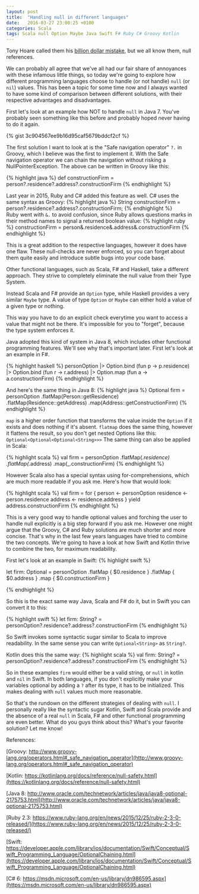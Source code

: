 ```yaml
---
layout: post
title:  "Handling null in different languages"
date:   2016-03-27 23:00:25 +0100
categories: Scala
tags: Scala null Option Maybe Java Swift F# Ruby C# Groovy Kotlin
---
```


Tony Hoare called them his [billion dollar mistake][tony], but we all know them, null references.

We can probably all agree that we've all had our fair share of annoyances with these infamous little things,
so today we're going to explore how different programming languages choose to handle (or not handle) `null` (or `nil`) values.
This has been a topic for some time now and I always wanted to have some kind of comparison between different solutions,
 with their respective advantages and disadvantages.
 
First let's look at an example how NOT to handle `null` in Java 7. 
You've probably seen something like this before and probably hoped never having to do it again.

{% gist 3c904567ee9b16d95caf5679bddcf2cf %}

The first solution I want to look at is the "Safe navigation operator" `?.` in Groovy, which I believe was the first to implement it.
With the Safe navigation operator we can chain the navigation without risking a NullPointerException. 
The above can be written in Groovy like this:

{% highlight java %}
def constructionFirm = person?.residence?.address?.constructionFirm
{% endhighlight %}  

Last year in 2015, Ruby and C# added this feature as well. 
C# uses the same syntax as Groovy:
{% highlight java %}
String constructionFirm = person?.residence?.address?.constructionFirm;
{% endhighlight %}  
Ruby went with `&.` to avoid confusion, since Ruby allows questions marks in their method names to signal a returned boolean value:
{% highlight ruby %}
constructionFirm = person&.residence&.address&.constructionFirm
{% endhighlight %}

This is a great addition to the respective languages, however it does have one flaw. 
These null-checks are never enforced, so you can forget about them quite easily and introduce subtle bugs into your code base.

Other functional languages, such as Scala, F# and Haskell, take a different approach.
They strive to completely eliminate the null value from their Type System. 

Instead Scala and F# provide an `Option` type, while Haskell provides a very similar `Maybe` type.
A value of type `Option` or `Maybe` can either hold a value of a given type or nothing. 

This way you have to do an explicit check everytime you want to access a value that might not be there. 
It's impossible for you to "forget", because the type system enforces it. 

Java adopted this kind of system in Java 8, which includes other functional programming features. 
We'll see why that's important later. First let's look at an example in F#.

{% highlight haskell %}
personOption |> Option.bind (fun p -> p.residence)
  |> Option.bind (fun r -> r.address)
  |> Option.map (fun a -> a.constructionFirm)
{% endhighlight %}

And here's the same thing in Java 8:
{% highlight java %}
Optional<String> firm = personOption
   .flatMap(Person::getResidence)
   .flatMap(Residence::getAddress)
   .map(Address::getConstructionFirm)
{% endhighlight %}

`map` is a higher order function that transforms the value inside the `Option` if it exists and does nothing if it's absent.
`flatmap` does the same thing, however it flattens the result, so you don't get nested Options like this: `Optional<Optional<Optional<String>>>`
The same thing can also be applied in Scala:

{% highlight scala %}
val firm = personOption
   .flatMap(_.residence)
   .flatMap(_.address)
   .map(_.constructionFirm)
{% endhighlight %}

However Scala also has a special syntax using for-comprehensions, which are much more readable if you ask me.
Here's how that would look:


{% highlight scala %}
val firm = for {
    person <- personOption
    residence <- person.residence
    address <- residence.address
} yield address.constructionFirm
{% endhighlight %}

This is a very good way to handle optional values and forching the user to handle null explicitly is a big step forward if you ask me.
However one might argue that the Groovy, C# and Ruby solutions are much shorter and more concise.
That's why in the last few years languages have tried to combine the two concepts.
We're going to have a look at how Swift and Kotlin thrive to combine the two, for maximum readability.

First let's look at an example in Swift:
{% highlight swift %}

let firm: Optional<String> = personOption
    .flatMap { $0.residence }
    .flatMap { $0.address }
    .map { $0.constructionFirm }

{% endhighlight %}

So this is the exact same way Java, Scala and F# do it, but in Swift you can convert it to this:

{% highlight swift %}
let firm: String? = personOption?.residence?.address?.constructionFirm
{% endhighlight %}

So Swift invokes some syntactic sugar similar to Scala to improve readability. 
In the same sense you can write `Optional<String>` as `String?`. 

Kotlin does this the same way:
{% highlight scala %}
val firm: String? = personOption?.residence?.address?.constructionFirm
{% endhighlight %} 

So in these examples `firm` would either be a valid string, or `null` in kotlin and `nil` in Swift.
In both languages, if you don't explicitly make your variables optional by adding a `?` after its type, it has to be initialized.
This makes dealing with `null` values much more reasonable. 

So that's the rundown on the different strategies of dealing with `null`. 
I personally really like the syntactic sugar Kotlin, Swift and Scala provide and the absence of a real `null` in Scala, F# and other functional programming are even better.
What do you guys think about this? What's your favorite solution? Let me know!


References:

[Groovy: http://www.groovy-lang.org/operators.html#_safe_navigation_operator](http://www.groovy-lang.org/operators.html#_safe_navigation_operator)

[Kotlin: https://kotlinlang.org/docs/reference/null-safety.html](https://kotlinlang.org/docs/reference/null-safety.html)

[Java 8: http://www.oracle.com/technetwork/articles/java/java8-optional-2175753.html](http://www.oracle.com/technetwork/articles/java/java8-optional-2175753.html)

[Ruby 2.3: https://www.ruby-lang.org/en/news/2015/12/25/ruby-2-3-0-released/](https://www.ruby-lang.org/en/news/2015/12/25/ruby-2-3-0-released/)

[Swift: https://developer.apple.com/library/ios/documentation/Swift/Conceptual/Swift_Programming_Language/OptionalChaining.html](https://developer.apple.com/library/ios/documentation/Swift/Conceptual/Swift_Programming_Language/OptionalChaining.html)

[C# 6: https://msdn.microsoft.com/en-us/library/dn986595.aspx](https://msdn.microsoft.com/en-us/library/dn986595.aspx)

[tony]: http://www.infoq.com/presentations/Null-References-The-Billion-Dollar-Mistake-Tony-Hoare
